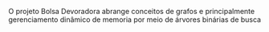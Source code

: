 O projeto Bolsa Devoradora abrange conceitos de grafos e principalmente gerenciamento dinâmico de memoria por meio de árvores binárias de busca
